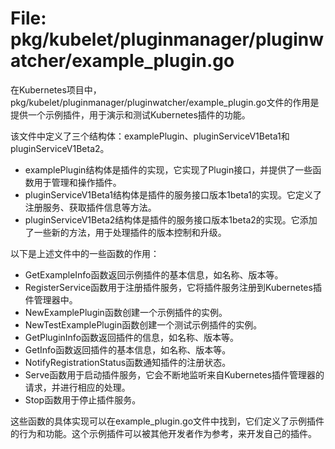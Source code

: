 # File: pkg/kubelet/pluginmanager/pluginwatcher/example_plugin.go

在Kubernetes项目中，pkg/kubelet/pluginmanager/pluginwatcher/example_plugin.go文件的作用是提供一个示例插件，用于演示和测试Kubernetes插件的功能。

该文件中定义了三个结构体：examplePlugin、pluginServiceV1Beta1和pluginServiceV1Beta2。

- examplePlugin结构体是插件的实现，它实现了Plugin接口，并提供了一些函数用于管理和操作插件。
- pluginServiceV1Beta1结构体是插件的服务接口版本1beta1的实现。它定义了注册服务、获取插件信息等方法。
- pluginServiceV1Beta2结构体是插件的服务接口版本1beta2的实现。它添加了一些新的方法，用于处理插件的版本控制和升级。

以下是上述文件中的一些函数的作用：

- GetExampleInfo函数返回示例插件的基本信息，如名称、版本等。
- RegisterService函数用于注册插件服务，它将插件服务注册到Kubernetes插件管理器中。
- NewExamplePlugin函数创建一个示例插件的实例。
- NewTestExamplePlugin函数创建一个测试示例插件的实例。
- GetPluginInfo函数返回插件的信息，如名称、版本等。
- GetInfo函数返回插件的基本信息，如名称、版本等。
- NotifyRegistrationStatus函数通知插件的注册状态。
- Serve函数用于启动插件服务，它会不断地监听来自Kubernetes插件管理器的请求，并进行相应的处理。
- Stop函数用于停止插件服务。

这些函数的具体实现可以在example_plugin.go文件中找到，它们定义了示例插件的行为和功能。这个示例插件可以被其他开发者作为参考，来开发自己的插件。

